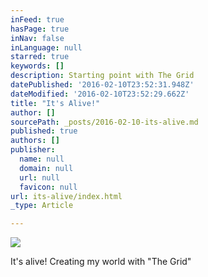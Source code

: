 ```yaml
---
inFeed: true
hasPage: true
inNav: false
inLanguage: null
starred: true
keywords: []
description: Starting point with The Grid
datePublished: '2016-02-10T23:52:31.948Z'
dateModified: '2016-02-10T23:52:29.662Z'
title: "It's Alive!"
author: []
sourcePath: _posts/2016-02-10-its-alive.md
published: true
authors: []
publisher:
  name: null
  domain: null
  url: null
  favicon: null
url: its-alive/index.html
_type: Article

---
```

![](https://the-grid-user-content.s3-us-west-2.amazonaws.com/82533366-e2c8-4211-9b2f-e0b99ee06ed5.jpg)

It's alive!  Creating my world with "The Grid"
